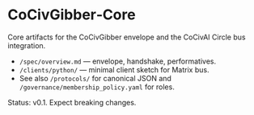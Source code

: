 <!-- status: stub; target: 150+ words -->
# CoCivGibber‑Core

Core artifacts for the CoCivGibber envelope and the CoCivAI Circle bus integration.

- `/spec/overview.md` — envelope, handshake, performatives.  
- `/clients/python/` — minimal client sketch for Matrix bus.  
- See also `/protocols/` for canonical JSON and `/governance/membership_policy.yaml` for roles.

Status: v0.1.  Expect breaking changes.

